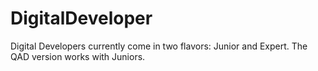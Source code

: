 # DigitalDeveloper
Digital Developers currently come in two flavors: Junior and Expert. The QAD version works with Juniors.
